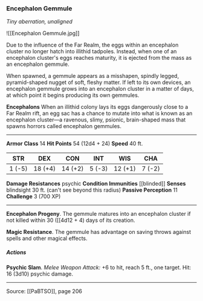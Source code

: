 ### Encephalon Gemmule
_Tiny aberration, unaligned_

![[Encephalon Gemmule.jpg]]

Due to the influence of the Far Realm, the eggs within an encephalon cluster no longer hatch into illithid tadpoles. Instead, when one of an encephalon cluster's eggs reaches maturity, it is ejected from the mass as an encephalon gemmule.

When spawned, a gemmule appears as a misshapen, spindly legged, pyramid-shaped nugget of soft, fleshy matter. If left to its own devices, an encephalon gemmule grows into an encephalon cluster in a matter of days, at which point it begins producing its own gemmules.


**Encephalons** When an illithid colony lays its eggs dangerously close to a Far Realm rift, an egg sac has a chance to mutate into what is known as an encephalon cluster—a ravenous, slimy, psionic, brain-shaped mass that spawns horrors called encephalon gemmules.





---

**Armor Class** 14
**Hit Points** 54 (12d4 + 24)
**Speed** 40 ft.

| STR     | DEX     | CON     | INT     | WIS     | CHA     |
|---------|---------|---------|---------|---------|---------|
| 1 (-5) | 18 (+4) | 14 (+2) | 5 (-3) | 12 (+1) | 7 (-2) |

**Damage Resistances** psychic
**Condition Immunities** [[blinded]]
**Senses** blindsight 30 ft. (can't see beyond this radius)
**Passive Perception** 11
**Challenge** 3 (700 XP)

---

**Encephalon Progeny**. The gemmule matures into an encephalon cluster if not killed within 30 ([[4d12 + 4) days of its creation.

**Magic Resistance**. The gemmule has advantage on saving throws against spells and other magical effects.

##### Actions
**Psychic Slam**. _Melee Weapon Attack:_ +6 to hit, reach 5 ft., one target. Hit: 16 (3d10) psychic damage.


---

Source: [[PaBTSO]], page 206